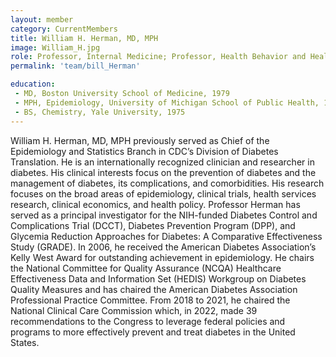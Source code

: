 ```yaml
---
layout: member
category: CurrentMembers
title: William H. Herman, MD, MPH
image: William_H.jpg
role: Professor, Internal Medicine; Professor, Health Behavior and Health Education; Research Scientist, Center for Clinical Management Research
permalink: 'team/bill_Herman'

education:
 - MD, Boston University School of Medicine, 1979
 - MPH, Epidemiology, University of Michigan School of Public Health, 1993
 - BS, Chemistry, Yale University, 1975
---
```


William H. Herman, MD, MPH previously served as Chief of the Epidemiology and Statistics Branch in CDC’s Division of Diabetes Translation. 
He is an internationally recognized clinician and researcher in diabetes. 
His clinical interests focus on the prevention of diabetes and the management of diabetes, its complications, and comorbidities. 
His research focuses on the broad areas of epidemiology, clinical trials, health services research, clinical economics, and health policy. 
Professor Herman has served as a principal investigator for the NIH-funded Diabetes Control and Complications Trial (DCCT), Diabetes Prevention Program (DPP), and Glycemia Reduction Approaches for Diabetes: A Comparative Effectiveness Study (GRADE). 
In 2006, he received the American Diabetes Association’s Kelly West Award for outstanding achievement in epidemiology. He chairs the National Committee for Quality Assurance (NCQA) Healthcare Effectiveness Data and Information Set (HEDIS) Workgroup on Diabetes Quality Measures and has chaired the American Diabetes Association Professional Practice Committee. 
From 2018 to 2021, he chaired the National Clinical Care Commission which, in 2022, made 39 recommendations to the Congress to leverage federal policies and programs to more effectively prevent and treat diabetes in the United States.
